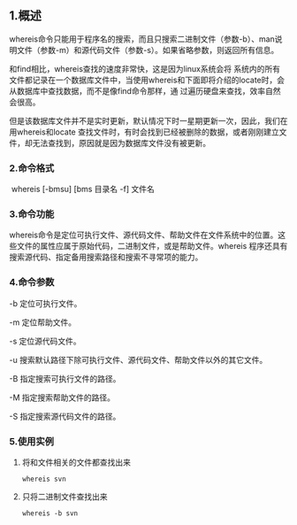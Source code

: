 ## 1.概述

whereis命令只能用于程序名的搜索，而且只搜索二进制文件（参数-b）、man说明文件（参数-m）和源代码文件（参数-s）。如果省略参数，则返回所有信息。

和find相比，whereis查找的速度非常快，这是因为linux系统会将 系统内的所有文件都记录在一个数据库文件中，当使用whereis和下面即将介绍的locate时，会从数据库中查找数据，而不是像find命令那样，通 过遍历硬盘来查找，效率自然会很高。 

但是该数据库文件并不是实时更新，默认情况下时一星期更新一次，因此，我们在用whereis和locate 查找文件时，有时会找到已经被删除的数据，或者刚刚建立文件，却无法查找到，原因就是因为数据库文件没有被更新。 

### 2.命令格式

​	whereis [-bmsu] [bms 目录名 -f] 文件名

### 3.命令功能

​	whereis命令是定位可执行文件、源代码文件、帮助文件在文件系统中的位置。这些文件的属性应属于原始代码，二进制文件，或是帮助文件。whereis 程序还具有搜索源代码、指定备用搜索路径和搜索不寻常项的能力。

### 4.命令参数

-b  定位可执行文件。

-m  定位帮助文件。

-s  定位源代码文件。

-u  搜索默认路径下除可执行文件、源代码文件、帮助文件以外的其它文件。

-B  指定搜索可执行文件的路径。

-M  指定搜索帮助文件的路径。

-S  指定搜索源代码文件的路径。

### 5.使用实例

1. 将和文件相关的文件都查找出来

   ```shell
   whereis svn
   ```

2. 只将二进制文件查找出来

   ```shell
   whereis -b svn
   ```

   